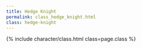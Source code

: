 ```yaml
---
title: Hedge Knight
permalink: class_hedge_knight.html
class: hedge-knight
---
```


{% include character/class.html class=page.class %}

